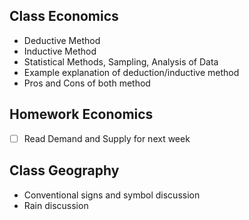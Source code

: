 ## Class Economics
- Deductive Method
- Inductive Method
- Statistical Methods, Sampling, Analysis of Data
- Example explanation of deduction/inductive method
- Pros and Cons of both method

## Homework Economics
- [ ] Read Demand and Supply for next week

## Class Geography
- Conventional signs and symbol discussion
- Rain discussion